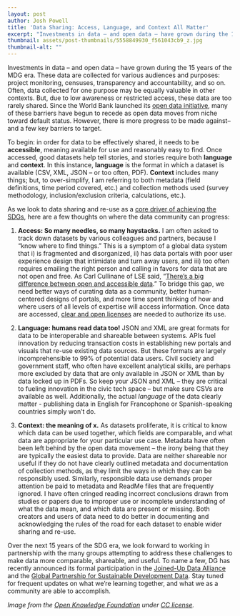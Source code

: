 ```yaml
---
layout: post
author: Josh Powell
title: 'Data Sharing: Access, Language, and Context All Matter'
excerpt: "Investments in data – and open data – have grown during the 15 years of the MDG era..."
thumbnail: assets/post-thumbnails/5558849930_f561043cb9_z.jpg
thumbnail-alt: ""
---
```


Investments in data – and open data – have grown during the 15 years of the MDG era. These data are collected for various audiences and purposes: project monitoring, censuses, transparency and accountability, and so on. Often, data collected for one purpose may be equally valuable in other contexts. But, due to low awareness or restricted access, these data are too rarely shared. Since the World Bank launched its [open data initiative](http://data.worldbank.org/), many of these barriers have begun to recede as open data moves from niche toward default status. However, there is more progress to be made against– and a few key barriers to target.

To begin: in order for data to be effectively shared, it needs to be **accessible**, meaning available for use and reasonably easy to find. Once accessed, good datasets help tell stories, and stories require both **language** and **context**. In this instance, **language** is the format in which a dataset is available (CSV, XML, JSON – or too often, PDF). **Context** includes many things; but, to over-simplify, I am referring to both metadata (field definitions, time period covered, etc.) and collection methods used (survey methodology, inclusion/exclusion criteria, calculations, etc.). 

As we look to data sharing and re-use as a [core driver of achieving the SDGs](http://www.undatarevolution.org/), here are a few thoughts on where the data community can progress:

1. **Access: So many needles, so many haystacks.** I am often asked to track down datasets by various colleagues and partners, because I “know where to find things.” This is a symptom of a global data system that i) is fragmented and disorganized, ii) has data portals with poor user experience design that intimidate and turn away users, and iii) too often requires emailing the right person and calling in favors for data that are not open and free. As Carl Cullinane of LSE said, “[There’s a big difference between open and accessible data](http://blogs.lse.ac.uk/impactofsocialsciences/2015/04/14/five-minutes-with-carl-cullinane-democratic-dashboard-open-data/).” To bridge this gap, we need better ways of curating data as a community, better human-centered designs of portals, and more time spent thinking of how and where users of all levels of expertise will access information. Once data are accessed, [clear and open licenses](http://opendefinition.org/licenses/) are needed to authorize its use.

2. **Language: humans read data too!** JSON and XML are great formats for data to be interoperable and shareable between systems. APIs fuel innovation by reducing transaction costs in establishing new portals and visuals that re-use existing data sources. But these formats are largely incomprehensible to 99% of potential data users. Civil society and government staff, who often have excellent analytical skills, are perhaps more excluded by data that are only available in JSON or XML than by data locked up in PDFs. So keep your JSON and XML – they are critical to fueling innovation in the civic tech space – but make sure CSVs are available as well. Additionally, the actual *language* of the data clearly matter - publishing data in English for Francophone or Spanish-speaking countries simply won’t do.

3. **Context: the meaning of x.** As datasets proliferate, it is critical to know which data can be used together, which fields are comparable, and what data are appropriate for your particular use case. Metadata have often been left behind by the open data movement – the irony being that they are typically the easiest data to provide. Data are neither shareable nor useful if they do not have clearly outlined metadata and documentation of collection methods, as they limit the ways in which they can be responsibly used. Similarly, responsible data use demands proper attention be paid to metadata and ReadMe files that are frequently ignored. I have often cringed reading incorrect conclusions drawn from studies or papers due to improper use or incomplete understanding of what the data mean, and which data are present or missing. Both creators and users of data need to do better in documenting and acknowledging the rules of the road for each dataset to enable wider sharing and re-use.

Over the next 15 years of the SDG era, we look forward to working in partnership with the many groups attempting to address these challenges to make data more comparable, shareable, and useful. To name a few, DG has recently announced its formal participation in the [Joined-Up Data Alliance](https://twitter.com/joinedup_data) and the [Global Partnership for Sustainable Development Data](http://www.one.org/international/press/harnessing-data-revolution-to-drive-sustainable-development/). Stay tuned for frequent updates on what we’re learning together, and what we as a community are able to accomplish.


*Image from the [Open Knowledge Foundation](https://www.flickr.com/photos/okfn/5558849930/) under [CC license](https://creativecommons.org/licenses/by-sa/2.0/).*
